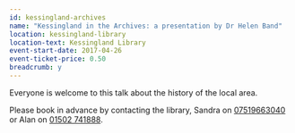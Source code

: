 ```yaml
---
id: kessingland-archives
name: "Kessingland in the Archives: a presentation by Dr Helen Band"
location: kessingland-library
location-text: Kessingland Library
event-start-date: 2017-04-26
event-ticket-price: 0.50
breadcrumb: y
---
```


Everyone is welcome to this talk about the history of the local area.

Please book in advance by contacting the library, Sandra on [07519663040](tel:07519663040) or Alan on [01502 741888](tel:01502741888).
